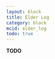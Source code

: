 ```yaml
---
layout: block
title: Elder Log
category: block
mcid: elder_log
todo: true
---
```



**TODO**
